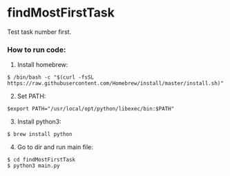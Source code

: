 # findMostFirstTask
Test task number first.


### How to run code:

1. Install homebrew:
```
$ /bin/bash -c "$(curl -fsSL https://raw.githubusercontent.com/Homebrew/install/master/install.sh)"
```
2. Set PATH:
```
$export PATH="/usr/local/opt/python/libexec/bin:$PATH"

```
3. Install python3:
```
$ brew install python
```
4. Go to dir and run main file:
```
$ cd findMostFirstTask
$ python3 main.py
```
